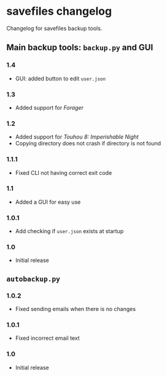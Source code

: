 # savefiles changelog

Changelog for savefiles backup tools.

## Main backup tools: `backup.py` and GUI

### 1.4

- GUI: added button to edit `user.json`

### 1.3

- Added support for *Forager*

### 1.2

- Added support for *Touhou 8: Imperishable Night*
- Copying directory does not crash if directory is not found

### 1.1.1

- Fixed CLI not having correct exit code

### 1.1

- Added a GUI for easy use

### 1.0.1

- Add checking if `user.json` exists at startup

### 1.0

- Initial release

## `autobackup.py`

### 1.0.2

- Fixed sending emails when there is no changes

### 1.0.1

- Fixed incorrect email text

### 1.0

- Initial release
